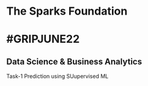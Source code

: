 # The Sparks Foundation
# #GRIPJUNE22
## Data Science & Business Analytics
Task-1
Prediction using SUupervised ML 
